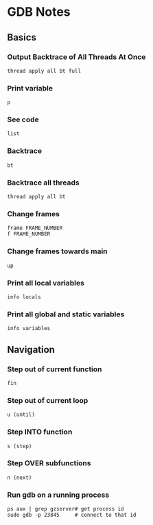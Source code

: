 # GDB Notes

## Basics

### Output Backtrace of All Threads At Once
    thread apply all bt full

### Print variable
    p

### See code
    list

### Backtrace
    bt

### Backtrace all threads
    thread apply all bt

### Change frames
    frame FRAME_NUMBER
    f FRAME_NUMBER

### Change frames towards main
    up

### Print all local variables
    info locals

### Print all global and static variables
    info variables

## Navigation

### Step out of current function
    fin

### Step out of current loop
    u (until)

### Step INTO function
    s (step)

### Step OVER subfunctions
    n (next)

### Run gdb on a running process
    ps aux | grep gzserver# get process id
    sudo gdb -p 23845     # connect to that id


